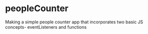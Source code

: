 # peopleCounter
Making a simple people counter app that incorporates two basic JS concepts- eventListeners and functions
